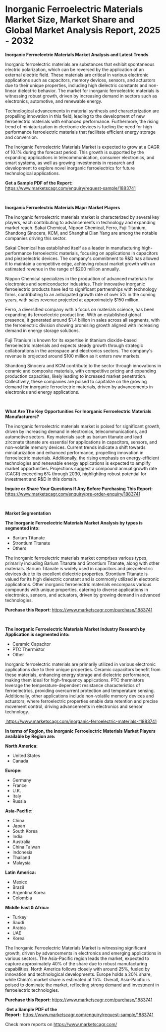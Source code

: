 <p><h1>Inorganic Ferroelectric Materials Market Size, Market Share and Global Market Analysis Report, 2025 - 2032</h1></p><p><strong>Inorganic Ferroelectric Materials Market Analysis and Latest Trends</strong></p>
<p><p>Inorganic ferroelectric materials are substances that exhibit spontaneous electric polarization, which can be reversed by the application of an external electric field. These materials are critical in various electronic applications such as capacitors, memory devices, sensors, and actuators due to their unique properties, including high dielectric constants and non-linear dielectric behavior. The market for inorganic ferroelectric materials is witnessing robust growth, driven by increasing demand in sectors such as electronics, automotive, and renewable energy.</p><p>Technological advancements in material synthesis and characterization are propelling innovation in this field, leading to the development of new ferroelectric materials with enhanced performance. Furthermore, the rising trend of miniaturization in electronic devices is fueling the need for high-performance ferroelectric materials that facilitate efficient energy storage and conversion. </p><p>The Inorganic Ferroelectric Materials Market is expected to grow at a CAGR of 10.1% during the forecast period. This growth is supported by the expanding applications in telecommunication, consumer electronics, and smart systems, as well as growing investments in research and development to explore novel inorganic ferroelectrics for future technological applications.</p></p>
<p><strong>Get a Sample PDF of the Report:&nbsp;</strong> <a href="https://www.marketscagr.com/enquiry/request-sample/1883741?utm_campaign=1848&utm_medium=2&utm_source=Github&utm_content=ia&utm_term=04022025&utm_id=inorganic-ferroelectric-materials">https://www.marketscagr.com/enquiry/request-sample/1883741</a></p>
<p>&nbsp;</p>
<p><strong>Inorganic Ferroelectric Materials Major Market Players</strong></p>
<p><p>The inorganic ferroelectric materials market is characterized by several key players, each contributing to advancements in technology and expanding market reach. Sakai Chemical, Nippon Chemical, Ferro, Fuji Titanium, Shandong Sinocera, KCM, and Shanghai Dian Yang are among the notable companies driving this sector.</p><p>Sakai Chemical has established itself as a leader in manufacturing high-performance ferroelectric materials, focusing on applications in capacitors and piezoelectric devices. The company's commitment to R&D has allowed it to maintain a competitive edge, achieving robust market growth with an estimated revenue in the range of $200 million annually.</p><p>Nippon Chemical specializes in the production of advanced materials for electronics and semiconductor industries. Their innovative inorganic ferroelectric products have led to significant partnerships with technology firms, contributing to an anticipated growth rate of over 5% in the coming years, with sales revenue projected at approximately $150 million.</p><p>Ferro, a diversified company with a focus on materials science, has been expanding its ferroelectric product line. With an established global presence, it generated around $1.4 billion in sales across all segments, with the ferroelectric division showing promising growth aligned with increasing demand in energy storage solutions.</p><p>Fuji Titanium is known for its expertise in titanium dioxide-based ferroelectric materials and expects steady growth through strategic collaborations in the aerospace and electronics sectors. The company's revenue is projected around $100 million as it enters new markets.</p><p>Shandong Sinocera and KCM contribute to the sector through innovations in ceramic and composite materials, with competitive pricing and expanding production capacities, likely leading to increased market penetration. Collectively, these companies are poised to capitalize on the growing demand for inorganic ferroelectric materials, driven by advancements in electronics and energy applications.</p></p>
<p>&nbsp;</p>
<p><strong>What Are The Key Opportunities For Inorganic Ferroelectric Materials Manufacturers?</strong></p>
<p><p>The inorganic ferroelectric materials market is poised for significant growth, driven by increasing demand in electronics, telecommunications, and automotive sectors. Key materials such as barium titanate and lead zirconate titanate are essential for applications in capacitors, sensors, and non-volatile memory devices. Current trends indicate a shift towards miniaturization and enhanced performance, propelling innovation in ferroelectric materials. Additionally, the rising emphasis on energy-efficient technologies and renewable energy applications is expected to amplify market opportunities. Projections suggest a compound annual growth rate (CAGR) exceeding 6% through 2030, highlighting robust potential for investment and R&D in this domain.</p></p>
<p><strong>Inquire or Share Your Questions If Any Before Purchasing This Report:</strong> <a href="https://www.marketscagr.com/enquiry/pre-order-enquiry/1883741?utm_campaign=1848&utm_medium=2&utm_source=Github&utm_content=ia&utm_term=04022025&utm_id=inorganic-ferroelectric-materials">https://www.marketscagr.com/enquiry/pre-order-enquiry/1883741</a></p>
<p>&nbsp;</p>
<p><strong>Market Segmentation</strong></p>
<p><strong>The Inorganic Ferroelectric Materials Market Analysis by types is segmented into:</strong></p>
<p><ul><li>Barium Titanate</li><li>Strontium Titanate</li><li>Others</li></ul></p>
<p><p>The inorganic ferroelectric materials market comprises various types, primarily including Barium Titanate and Strontium Titanate, along with other materials. Barium Titanate is widely used in capacitors and piezoelectric devices due to its excellent dielectric properties. Strontium Titanate is valued for its high dielectric constant and is commonly utilized in electronic applications. Other inorganic ferroelectric materials encompass various compounds with unique properties, catering to diverse applications in electronics, sensors, and actuators, driven by growing demand in advanced technologies.</p></p>
<p><strong>Purchase this Report:&nbsp;</strong><a href="https://www.marketscagr.com/purchase/1883741?utm_campaign=1848&utm_medium=2&utm_source=Github&utm_content=ia&utm_term=04022025&utm_id=inorganic-ferroelectric-materials">https://www.marketscagr.com/purchase/1883741</a></p>
<p>&nbsp;</p>
<p><strong>The Inorganic Ferroelectric Materials Market Industry Research by Application is segmented into:</strong></p>
<p><ul><li>Ceramic Capacitor</li><li>PTC Thermistor</li><li>Other</li></ul></p>
<p><p>Inorganic ferroelectric materials are primarily utilized in various electronic applications due to their unique properties. Ceramic capacitors benefit from these materials, enhancing energy storage and dielectric performance, making them ideal for high-frequency applications. PTC thermistors leverage the temperature-dependent resistance characteristics of ferroelectrics, providing overcurrent protection and temperature sensing. Additionally, other applications include non-volatile memory devices and actuators, where ferroelectric properties enable data retention and precise movement control, driving advancements in electronics and sensor technology.</p></p>
<p><a href="https://www.marketscagr.com/inorganic-ferroelectric-materials-r1883741?utm_campaign=1848&utm_medium=2&utm_source=Github&utm_content=ia&utm_term=04022025&utm_id=inorganic-ferroelectric-materials">&nbsp;https://www.marketscagr.com/inorganic-ferroelectric-materials-r1883741</a></p>
<p><strong>In terms of Region, the Inorganic Ferroelectric Materials Market Players available by Region are:</strong></p>
<p>
    <p> <strong> North America: </strong>
        <ul>
            <li>United States</li>
            <li>Canada</li>
        </ul>
        </p> 
    <p> <strong> Europe: </strong>
        <ul>
            <li>Germany</li>
            <li>France</li>
            <li>U.K.</li>
            <li>Italy</li>
            <li>Russia</li>
        </ul>
        </p> 
    <p> <strong> Asia-Pacific: </strong>
        <ul>
            <li>China</li>
            <li>Japan</li>
            <li>South Korea</li>
            <li>India</li>
            <li>Australia</li>
            <li>China Taiwan</li>
            <li>Indonesia</li>
            <li>Thailand</li>
            <li>Malaysia</li>
        </ul>
        </p> 
    <p> <strong> Latin America: </strong>
        <ul>
            <li>Mexico</li>
            <li>Brazil</li>
            <li>Argentina Korea</li>
            <li>Colombia</li>
        </ul>
        </p> 
    <p> <strong> Middle East & Africa: </strong>
        <ul>
            <li>Turkey</li>
            <li>Saudi</li>
            <li>Arabia</li>
            <li>UAE</li>
            <li>Korea</li>
        </ul>
    </p>
    </p>
<p><p>The Inorganic Ferroelectric Materials Market is witnessing significant growth, driven by advancements in electronics and emerging applications in various sectors. The Asia-Pacific region leads the market, expected to capture approximately 40% of the share due to robust manufacturing capabilities. North America follows closely with around 25%, fueled by innovation and technological developments. Europe holds a 20% share, while China's market share is estimated at 15%. Overall, Asia-Pacific is poised to dominate the market, reflecting strong demand and investment in ferroelectric technologies.</p></p>
<p><strong>Purchase this Report: </strong><a href="https://www.marketscagr.com/purchase/1883741?utm_campaign=1848&utm_medium=2&utm_source=Github&utm_content=ia&utm_term=04022025&utm_id=inorganic-ferroelectric-materials">https://www.marketscagr.com/purchase/1883741</a></p>
<p>&nbsp;<strong>Get a Sample PDF of the Report:&nbsp;&nbsp;</strong><a href="https://www.marketscagr.com/enquiry/request-sample/1883741?utm_campaign=1848&utm_medium=2&utm_source=Github&utm_content=ia&utm_term=04022025&utm_id=inorganic-ferroelectric-materials">https://www.marketscagr.com/enquiry/request-sample/1883741</a></p>
<p><strong></strong></p>
<p>Check more reports on <a href="https://www.marketscagr.com/?utm_campaign=1848&utm_medium=2&utm_source=Github&utm_content=ia&utm_term=04022025&utm_id=inorganic-ferroelectric-materials">https://www.marketscagr.com/</a></p>